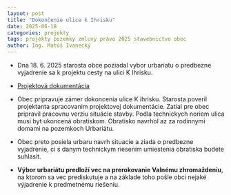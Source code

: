 ```yaml
---
layout: post
title: "Dokončenie ulice k Ihrisku"
date: 2025-06-18
categories: projekty
tags: projekty pozemky zmluvy právo 2025 stavebnictvo obec
author: Ing. Matúš Ivanecký
---
```


- Dna 18. 6. 2025 starosta obce poziadal vybor urbariatu o predbezne vyjadrenie sa k projektu cesty na ulici K Ihrisku.

- [Projektová dokumentácia](https://drive.google.com/drive/folders/1db9jEwqubmHfVtsUwLdXkBXHXyZv70O7?usp=drive_link)

- Obec pripravuje zámer dokoncenia ulice K ihrisku.  Starosta poveril projektanta spracovanim projektovej dokumentácie. Zatial pre obec pripravil pracovnu verziu situácie stavby. Podla technickych noriem ulica musi byt ukoncená obratiskom. Obratisko navrhol az za rodinnymi domami na pozemkoch Urbariátu. 
- Obec preto posiela urbaru navrh situacie a ziada o predbezne vyjadrenie, ci s danym technickym riesením umiestenia obratiska budete suhlasit.

- **Výbor urbariátu predloží vec na prerokovanie Valnému zhromaždeniu**, na ktorom sa vec prediskutuje a na základe toho pošle obci nejaké výjadrenie k predmetnému riešeniu.
